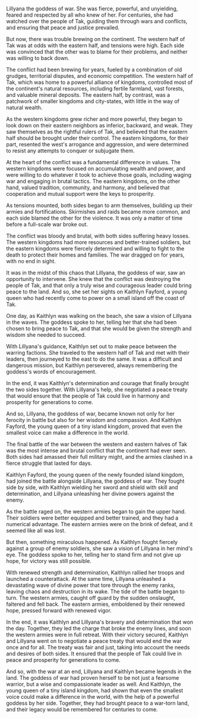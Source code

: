 Lillyana the goddess of war. She was fierce, powerful, and unyielding, feared and respected by all who knew of her. For centuries, she had watched over the people of Tak, guiding them through wars and conflicts, and ensuring that peace and justice prevailed.

But now, there was trouble brewing on the continent. The western half of Tak was at odds with the eastern half, and tensions were high. Each side was convinced that the other was to blame for their problems, and neither was willing to back down.

The conflict had been brewing for years, fueled by a combination of old grudges, territorial disputes, and economic competition. The western half of Tak, which was home to a powerful alliance of kingdoms, controlled most of the continent's natural resources, including fertile farmland, vast forests, and valuable mineral deposits. The eastern half, by contrast, was a patchwork of smaller kingdoms and city-states, with little in the way of natural wealth.

As the western kingdoms grew richer and more powerful, they began to look down on their eastern neighbors as inferior, backward, and weak. They saw themselves as the rightful rulers of Tak, and believed that the eastern half should be brought under their control. The eastern kingdoms, for their part, resented the west's arrogance and aggression, and were determined to resist any attempts to conquer or subjugate them.

At the heart of the conflict was a fundamental difference in values. The western kingdoms were focused on accumulating wealth and power, and were willing to do whatever it took to achieve those goals, including waging war and engaging in brutal tactics. The eastern kingdoms, on the other hand, valued tradition, community, and harmony, and believed that cooperation and mutual support were the keys to prosperity.

As tensions mounted, both sides began to arm themselves, building up their armies and fortifications. Skirmishes and raids became more common, and each side blamed the other for the violence. It was only a matter of time before a full-scale war broke out.

The conflict was bloody and brutal, with both sides suffering heavy losses. The western kingdoms had more resources and better-trained soldiers, but the eastern kingdoms were fiercely determined and willing to fight to the death to protect their homes and families. The war dragged on for years, with no end in sight.

It was in the midst of this chaos that Lillyana, the goddess of war, saw an opportunity to intervene. She knew that the conflict was destroying the people of Tak, and that only a truly wise and courageous leader could bring peace to the land. And so, she set her sights on Kaithlyn Fayford, a young queen who had recently come to power on a small island off the coast of Tak.

One day, as Kaithlyn was walking on the beach, she saw a vision of Lillyana in the waves. The goddess spoke to her, telling her that she had been chosen to bring peace to Tak, and that she would be given the strength and wisdom she needed to succeed.

With Lillyana's guidance, Kaithlyn set out to make peace between the warring factions. She traveled to the western half of Tak and met with their leaders, then journeyed to the east to do the same. It was a difficult and dangerous mission, but Kaithlyn persevered, always remembering the goddess's words of encouragement.

In the end, it was Kaithlyn's determination and courage that finally brought the two sides together. With Lillyana's help, she negotiated a peace treaty that would ensure that the people of Tak could live in harmony and prosperity for generations to come.

And so, Lillyana, the goddess of war, became known not only for her ferocity in battle but also for her wisdom and compassion. And Kaithlyn Fayford, the young queen of a tiny island kingdom, proved that even the smallest voice can make a difference in the world.

The final battle of the war between the western and eastern halves of Tak was the most intense and brutal conflict that the continent had ever seen. Both sides had amassed their full military might, and the armies clashed in a fierce struggle that lasted for days.

Kaithlyn Fayford, the young queen of the newly founded island kingdom, had joined the battle alongside Lillyana, the goddess of war. They fought side by side, with Kaithlyn wielding her sword and shield with skill and determination, and Lillyana unleashing her divine powers against the enemy.

As the battle raged on, the western armies began to gain the upper hand. Their soldiers were better equipped and better trained, and they had a numerical advantage. The eastern armies were on the brink of defeat, and it seemed like all was lost.

But then, something miraculous happened. As Kaithlyn fought fiercely against a group of enemy soldiers, she saw a vision of Lillyana in her mind's eye. The goddess spoke to her, telling her to stand firm and not give up hope, for victory was still possible.

With renewed strength and determination, Kaithlyn rallied her troops and launched a counterattack. At the same time, Lillyana unleashed a devastating wave of divine power that tore through the enemy ranks, leaving chaos and destruction in its wake.
The tide of the battle began to turn. The western armies, caught off guard by the sudden onslaught, faltered and fell back. The eastern armies, emboldened by their renewed hope, pressed forward with renewed vigor.

In the end, it was Kaithlyn and Lillyana's bravery and determination that won the day. Together, they led the charge that broke the enemy lines, and soon the western armies were in full retreat.
With their victory secured, Kaithlyn and Lillyana went on to negotiate a peace treaty that would end the war once and for all. The treaty was fair and just, taking into account the needs and desires of both sides. It ensured that the people of Tak could live in peace and prosperity for generations to come.

And so, with the war at an end, Lillyana and Kaithlyn became legends in the land. The goddess of war had proven herself to be not just a fearsome warrior, but a wise and compassionate leader as well. And Kaithlyn, the young queen of a tiny island kingdom, had shown that even the smallest voice could make a difference in the world, with the help of a powerful goddess by her side. Together, they had brought peace to a war-torn land, and their legacy would be remembered for centuries to come.